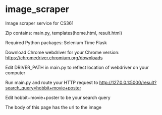 # image_scraper
Image scraper service for CS361


Zip contains: main.py, templates(home.html, result.html)


Required Python packages:
  Selenium
  Time
  Flask
  
  
Download Chrome webdriver for your Chrome version: https://chromedriver.chromium.org/downloads

  Edit DRIVER_PATH in main.py to reflect location of webdriver on your computer
  
  
Run main.py and route your HTTP request to http://127.0.0.1:5000/result?search_query=hobbit+movie+poster

  Edit hobbit+movie+poster to be your search query
  
  The body of this page has the url to the image
